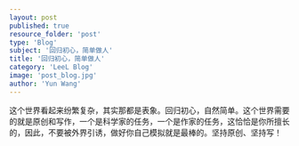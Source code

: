 ```yaml
---
layout: post
published: true
resource_folder: 'post'
type: 'Blog'
subject: '回归初心，简单做人'
title: '回归初心，简单做人'
category: 'LeeL Blog'
image: 'post_blog.jpg'
author: 'Yun Wang'
---
```

这个世界看起来纷繁复杂，其实那都是表象。回归初心，自然简单。这个世界需要的就是原创和写作，一个是科学家的任务，一个是作家的任务，这恰恰是你所擅长的，因此，不要被外界引诱，做好你自己模拟就是最棒的。坚持原创、坚持写！